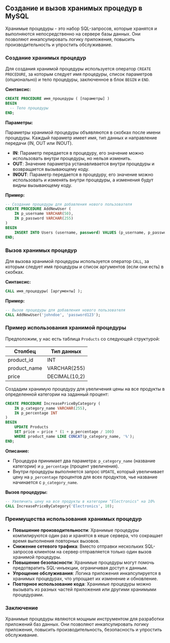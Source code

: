## Создание и вызов хранимых процедур в MySQL

Хранимые процедуры - это набор SQL-запросов, которые хранятся и выполняются непосредственно на сервере базы данных. Они позволяют инкапсулировать логику приложения, повысить производительность и упростить обслуживание.

### Создание хранимых процедур

Для создания хранимой процедуры используется оператор `CREATE PROCEDURE`, за которым следует имя процедуры, список параметров (опционально) и тело процедуры, заключенное в блок `BEGIN` и `END`.

**Синтаксис:**

```sql
CREATE PROCEDURE имя_процедуры ( [параметры] )
BEGIN
  -- Тело процедуры
END;
```

**Параметры:**

Параметры хранимой процедуры объявляются в скобках после имени процедуры. Каждый параметр имеет имя, тип данных и направление передачи (IN, OUT или INOUT).

* **IN**: Параметр передается в процедуру, его значение можно использовать внутри процедуры, но нельзя изменить.
* **OUT**: Значение параметра устанавливается внутри процедуры и возвращается вызывающему коду.
* **INOUT**: Параметр передается в процедуру, его значение можно использовать и изменять внутри процедуры, а изменения будут видны вызывающему коду.

**Пример:**

```sql
-- Создание процедуры для добавления нового пользователя
CREATE PROCEDURE AddNewUser (
    IN p_username VARCHAR(50),
    IN p_password VARCHAR(255)
)
BEGIN
    INSERT INTO Users (username, password) VALUES (p_username, p_password);
END;
```

### Вызов хранимых процедур

Для вызова хранимой процедуры используется оператор `CALL`, за которым следует имя процедуры и список аргументов (если они есть) в скобках.

**Синтаксис:**

```sql
CALL имя_процедуры( [аргументы] );
```

**Пример:**

```sql
-- Вызов процедуры для добавления нового пользователя
CALL AddNewUser('johndoe', 'password123');
```

### Пример использования хранимой процедуры

Предположим, у нас есть таблица `Products` со следующей структурой:

| Столбец | Тип данных |
|---|---|
| product_id | INT |
| product_name | VARCHAR(255) |
| price | DECIMAL(10,2) |

Создадим хранимую процедуру для увеличения цены на все продукты в определенной категории на заданный процент:

```sql
CREATE PROCEDURE IncreasePriceByCategory (
    IN p_category_name VARCHAR(255),
    IN p_percentage INT
)
BEGIN
    UPDATE Products
    SET price = price * (1 + p_percentage / 100)
    WHERE product_name LIKE CONCAT(p_category_name, '%');
END;
```

**Описание:**

* Процедура принимает два параметра: `p_category_name` (название категории) и `p_percentage` (процент увеличения).
* Внутри процедуры выполняется запрос `UPDATE`, который увеличивает цену на `p_percentage` процентов для всех продуктов, чье название начинается с `p_category_name`.

**Вызов процедуры:**

```sql
-- Увеличить цену на все продукты в категории "Electronics" на 10%
CALL IncreasePriceByCategory('Electronics', 10);
```

### Преимущества использования хранимых процедур

* **Повышение производительности**: Хранимые процедуры компилируются один раз и хранятся в кеше сервера, что сокращает время выполнения повторных вызовов.
* **Снижение сетевого трафика**: Вместо отправки нескольких SQL-запросов клиентом на сервер отправляется только один вызов хранимой процедуры.
* **Повышение безопасности**: Хранимые процедуры могут помочь предотвратить SQL-инъекции, ограничивая доступ к данным.
* **Упрощение обслуживания**: Логика приложения инкапсулируется в хранимых процедурах, что упрощает их изменение и обновление.
* **Повторное использование кода**: Хранимые процедуры можно вызывать из разных частей приложения или другими хранимыми процедурами.

### Заключение

Хранимые процедуры являются мощным инструментом для разработки приложений баз данных. Они позволяют инкапсулировать логику приложения, повысить производительность, безопасность и упростить обслуживание.
